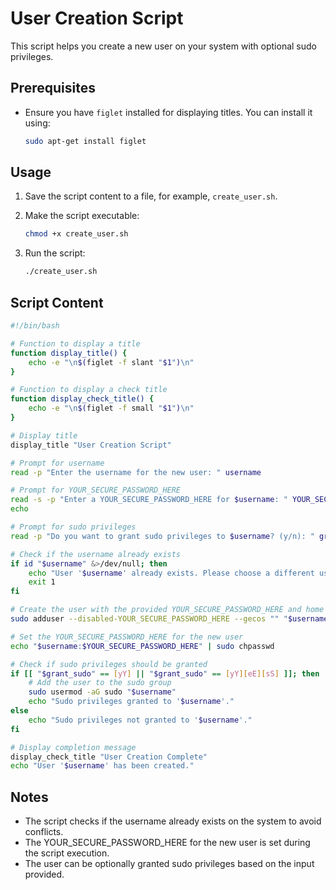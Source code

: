 
# User Creation Script

This script helps you create a new user on your system with optional sudo privileges.

## Prerequisites

- Ensure you have `figlet` installed for displaying titles. You can install it using:
  ```bash
  sudo apt-get install figlet
  ```

## Usage

1. Save the script content to a file, for example, `create_user.sh`.

2. Make the script executable:
   ```bash
   chmod +x create_user.sh
   ```

3. Run the script:
   ```bash
   ./create_user.sh
   ```

## Script Content

```bash
#!/bin/bash

# Function to display a title
function display_title() {
    echo -e "\n$(figlet -f slant "$1")\n"
}

# Function to display a check title
function display_check_title() {
    echo -e "\n$(figlet -f small "$1")\n"
}

# Display title
display_title "User Creation Script"

# Prompt for username
read -p "Enter the username for the new user: " username

# Prompt for YOUR_SECURE_PASSWORD_HERE
read -s -p "Enter a YOUR_SECURE_PASSWORD_HERE for $username: " YOUR_SECURE_PASSWORD_HERE
echo

# Prompt for sudo privileges
read -p "Do you want to grant sudo privileges to $username? (y/n): " grant_sudo

# Check if the username already exists
if id "$username" &>/dev/null; then
    echo "User '$username' already exists. Please choose a different username."
    exit 1
fi

# Create the user with the provided YOUR_SECURE_PASSWORD_HERE and home directory
sudo adduser --disabled-YOUR_SECURE_PASSWORD_HERE --gecos "" "$username"

# Set the YOUR_SECURE_PASSWORD_HERE for the new user
echo "$username:$YOUR_SECURE_PASSWORD_HERE" | sudo chpasswd

# Check if sudo privileges should be granted
if [[ "$grant_sudo" == [yY] || "$grant_sudo" == [yY][eE][sS] ]]; then
    # Add the user to the sudo group
    sudo usermod -aG sudo "$username"
    echo "Sudo privileges granted to '$username'."
else
    echo "Sudo privileges not granted to '$username'."
fi

# Display completion message
display_check_title "User Creation Complete"
echo "User '$username' has been created."
```

## Notes

- The script checks if the username already exists on the system to avoid conflicts.
- The YOUR_SECURE_PASSWORD_HERE for the new user is set during the script execution.
- The user can be optionally granted sudo privileges based on the input provided.